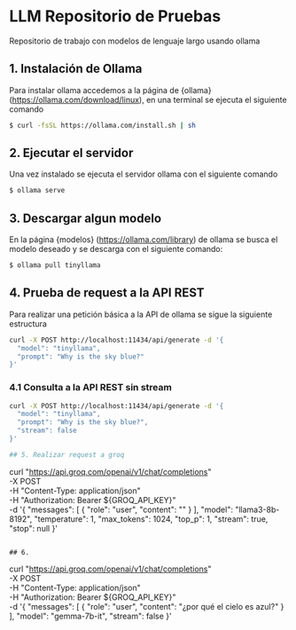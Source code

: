 # LLM Repositorio de Pruebas
Repositorio de trabajo con modelos de lenguaje largo usando ollama

## 1. Instalación de Ollama

Para instalar ollama accedemos a la página de {ollama} (https://ollama.com/download/linux), en una terminal se ejecuta el siguiente comando 

````bash
$ curl -fsSL https://ollama.com/install.sh | sh
````

## 2. Ejecutar el servidor

Una vez instalado se ejecuta el servidor ollama con el siguiente comando

````bash
$ ollama serve
````

## 3. Descargar algun modelo

En la página {modelos} (https://ollama.com/library) de ollama se busca el modelo deseado y se descarga con el siguiente comando:

````bash
$ ollama pull tinyllama
````

## 4. Prueba de request a la API REST

Para realizar una petición básica a la API de ollama se sigue la siguiente estructura

````bash
curl -X POST http://localhost:11434/api/generate -d '{
  "model": "tinyllama",
  "prompt": "Why is the sky blue?"
}'
````

### 4.1 Consulta a la API REST sin stream

````bash
curl -X POST http://localhost:11434/api/generate -d '{
  "model": "tinyllama",
  "prompt": "Why is the sky blue?",
  "stream": false
}' 

## 5. Realizar request a groq

````
curl "https://api.groq.com/openai/v1/chat/completions" \
  -X POST \
  -H "Content-Type: application/json" \
  -H "Authorization: Bearer ${GROQ_API_KEY}" \
  -d '{
         "messages": [
           {
             "role": "user",
             "content": ""
           }
         ],
         "model": "llama3-8b-8192",
         "temperature": 1,
         "max_tokens": 1024,
         "top_p": 1,
         "stream": true,
         "stop": null
       }'
  
````

## 6. 

````
curl "https://api.groq.com/openai/v1/chat/completions" \
  -X POST \
  -H "Content-Type: application/json" \
  -H "Authorization: Bearer ${GROQ_API_KEY}" \
  -d '{
         "messages": [
           {
             "role": "user",
             "content": "¿por qué el cielo es azul?"
           }
         ],
         "model": "gemma-7b-it",
          "stream": false
         }'
````







